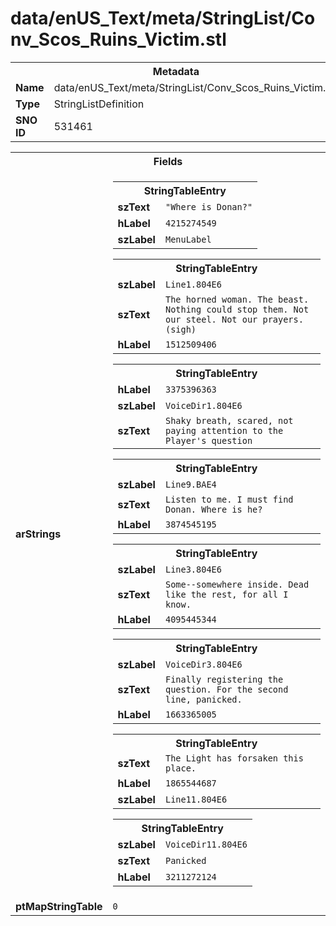 <h1>data/enUS_Text/meta/StringList/Conv_Scos_Ruins_Victim.stl</h1><table><tr><th colspan="100%">Metadata</th></tr><tr><td><b>Name</b></td><td>data/enUS_Text/meta/StringList/Conv_Scos_Ruins_Victim.stl</td></tr><tr><td><b>Type</b></td><td>StringListDefinition</td></tr><tr><td><b>SNO ID</b></td><td>531461</td></tr></table>

<table><tr><th colspan="100%">Fields</th></tr><tr><td><b>arStrings</b></td><td><table><tr><th colspan="100%">StringTableEntry</th></tr><tr><td><b>szText</b></td><td><code>"Where is Donan?"</code></td></tr><tr><td><b>hLabel</b></td><td><code>4215274549</code></td></tr><tr><td><b>szLabel</b></td><td><code>MenuLabel</code></td></tr></table>


<table><tr><th colspan="100%">StringTableEntry</th></tr><tr><td><b>szLabel</b></td><td><code>Line1.804E6</code></td></tr><tr><td><b>szText</b></td><td><code>The horned woman. The beast. Nothing could stop them. Not our steel. Not our prayers. (sigh)</code></td></tr><tr><td><b>hLabel</b></td><td><code>1512509406</code></td></tr></table>


<table><tr><th colspan="100%">StringTableEntry</th></tr><tr><td><b>hLabel</b></td><td><code>3375396363</code></td></tr><tr><td><b>szLabel</b></td><td><code>VoiceDir1.804E6</code></td></tr><tr><td><b>szText</b></td><td><code>Shaky breath, scared, not paying attention to the Player's question</code></td></tr></table>


<table><tr><th colspan="100%">StringTableEntry</th></tr><tr><td><b>szLabel</b></td><td><code>Line9.BAE4</code></td></tr><tr><td><b>szText</b></td><td><code>Listen to me. I must find Donan. Where is he?</code></td></tr><tr><td><b>hLabel</b></td><td><code>3874545195</code></td></tr></table>


<table><tr><th colspan="100%">StringTableEntry</th></tr><tr><td><b>szLabel</b></td><td><code>Line3.804E6</code></td></tr><tr><td><b>szText</b></td><td><code>Some--somewhere inside. Dead like the rest, for all I know.</code></td></tr><tr><td><b>hLabel</b></td><td><code>4095445344</code></td></tr></table>


<table><tr><th colspan="100%">StringTableEntry</th></tr><tr><td><b>szLabel</b></td><td><code>VoiceDir3.804E6</code></td></tr><tr><td><b>szText</b></td><td><code>Finally registering the question. For the second line, panicked.</code></td></tr><tr><td><b>hLabel</b></td><td><code>1663365005</code></td></tr></table>


<table><tr><th colspan="100%">StringTableEntry</th></tr><tr><td><b>szText</b></td><td><code>The Light has forsaken this place.</code></td></tr><tr><td><b>hLabel</b></td><td><code>1865544687</code></td></tr><tr><td><b>szLabel</b></td><td><code>Line11.804E6</code></td></tr></table>


<table><tr><th colspan="100%">StringTableEntry</th></tr><tr><td><b>szLabel</b></td><td><code>VoiceDir11.804E6</code></td></tr><tr><td><b>szText</b></td><td><code>Panicked</code></td></tr><tr><td><b>hLabel</b></td><td><code>3211272124</code></td></tr></table>


</td></tr><tr><td><b>ptMapStringTable</b></td><td><code>0</code></td></tr></table>

